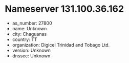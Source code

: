 # Nameserver 131.100.36.162

* as_number: 27800
* name: Unknown
* city: Chaguanas
* country: TT
* organization: Digicel Trinidad and Tobago Ltd.
* version: Unknown
* dnssec: Unknown
